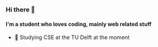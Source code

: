 ### Hi there 👋

#### I'm a student who loves coding, mainly web related stuff

- 📗 Studying CSE at the TU Delft at the moment
